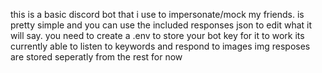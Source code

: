 this is a basic discord bot that i use to impersonate/mock my friends.
is pretty simple and you can use the included responses json to edit what it will say.
you need to create a .env to store your bot key for it to work
its currently able to listen to keywords and respond to images
img resposes are stored seperatly from the rest for now

